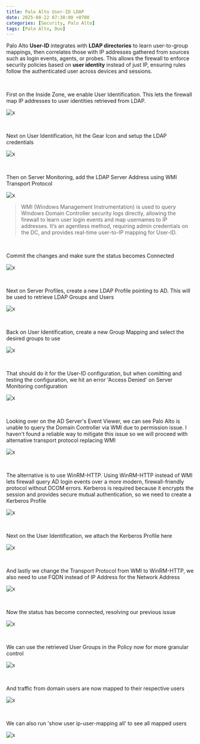 ```yaml
---
title: Palo Alto User-ID LDAP
date: 2025-08-22 07:30:00 +0700
categories: [Security, Palo Alto]
tags: [Palo Alto, Duo]
---
```


Palo Alto **User-ID** integrates with **LDAP directories** to learn user-to-group mappings, then correlates those with IP addresses gathered from sources such as login events, agents, or probes. This allows the firewall to enforce security policies based on **user identity** instead of just IP, ensuring rules follow the authenticated user across devices and sessions.

<br>

First on the Inside Zone, we enable User Identification. This lets the firewall map IP addresses to user identities retrieved from LDAP.

![x](/static/2025-08-22-palo-ldap/01.png)

<br>

Next on User Identification, hit the Gear Icon and setup the LDAP credentials

![x](/static/2025-08-22-palo-ldap/02.png)

<br>

Then on Server Monitoring, add the LDAP Server Address using WMI Transport Protocol

![x](/static/2025-08-22-palo-ldap/03.png)

> WMI (Windows Management Instrumentation) is used to query Windows Domain Controller security logs directly, allowing the firewall to learn user login events and map usernames to IP addresses. It’s an agentless method, requiring admin credentials on the DC, and provides real-time user-to-IP mapping for User-ID.

<br>

Commit the changes and make sure the status becomes Connected

![x](/static/2025-08-22-palo-ldap/04.png)

<br>

Next on Server Profiles, create a new LDAP Profile pointing to AD. This will be used to retrieve LDAP Groups and Users

![x](/static/2025-08-22-palo-ldap/05.png)

<br>

Back on User Identification, create a new Group Mapping and select the desired groups to use

![x](/static/2025-08-22-palo-ldap/06.png)

<br>

That should do it for the User-ID configuration, but when comitting and testing the configuration, we hit an error 'Access Denied' on Server Monitoring configuration

![x](/static/2025-08-22-palo-ldap/08.png)

<br>

Looking over on the AD Server's Event Viewer, we can see Palo Alto is unable to query the Domain Controller via WMI due to permission issue. I haven't found a reliable way to mitigate this issue so we will proceed with alternative transport protocol replacing WMI

![x](/static/2025-08-22-palo-ldap/09.png)

<br>

The alternative is to use WinRM-HTTP. Using WinRM-HTTP instead of WMI lets firewall query AD login events over a more modern, firewall-friendly protocol without DCOM errors. Kerberos is required because it encrypts the session and provides secure mutual authentication, so we need to create a Kerberos Profile

![x](/static/2025-08-22-palo-ldap/10.png)

<br>

Next on the User Identification, we attach the Kerberos Profile here

![x](/static/2025-08-22-palo-ldap/11.png)

<br>

And lastly we change the Transport Protocol from WMI to WinRM-HTTP, we also need to use FQDN instead of IP Address for the Network Address

![x](/static/2025-08-22-palo-ldap/12.png)

<br>

Now the status has become connected, resolving our previous issue

![x](/static/2025-08-22-palo-ldap/13.png)

<br>

We can use the retrieved User Groups in the Policy now for more granular control

![x](/static/2025-08-22-palo-ldap/14.png)

<br>

And traffic from domain users are now mapped to their respective users

![x](/static/2025-08-22-palo-ldap/15.png)

<br>

We can also run 'show user ip-user-mapping all' to see all mapped users

![x](/static/2025-08-22-palo-ldap/16.png)

<br>













